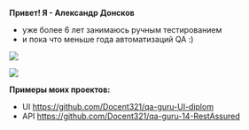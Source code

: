 
**Привет! Я - Александр Донсков**
- уже более 6 лет занимаюсь ручным тестированием
- и пока что меньше года автоматизаций QA :)

![](https://github-profile-summary-cards.vercel.app/api/cards/stats?username=Docent321&theme=solarized_dark)

![](https://github-profile-summary-cards.vercel.app/api/cards/profile-details?username=Docent321&theme=solarized_dark)

**Примеры моих проектов:**
 - UI   https://github.com/Docent321/qa-guru-UI-diplom
 - API  https://github.com/Docent321/qa-guru-14-RestAssured 
